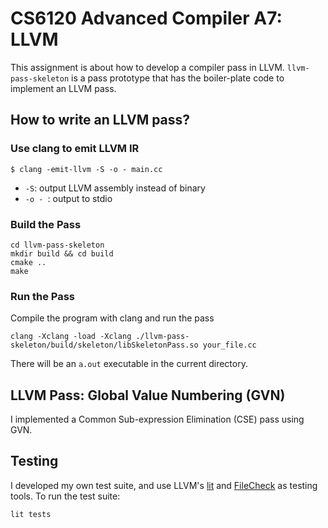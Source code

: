 # CS6120 Advanced Compiler A7: LLVM

This assignment is about how to develop a compiler pass in LLVM. 
`llvm-pass-skeleton` is a pass prototype that has the boiler-plate code to implement an LLVM pass.

## How to write an LLVM pass?
### Use clang to emit LLVM IR
```
$ clang -emit-llvm -S -o - main.cc
```
- `-S`: output LLVM assembly instead of binary
- `-o - `: output to stdio


### Build the Pass
```
cd llvm-pass-skeleton
mkdir build && cd build
cmake ..
make
```

### Run the Pass
Compile the program with clang and run the pass
```
clang -Xclang -load -Xclang ./llvm-pass-skeleton/build/skeleton/libSkeletonPass.so your_file.cc
```
There will be an `a.out` executable in the current directory. 

## LLVM Pass: Global Value Numbering (GVN)
I implemented a Common Sub-expression Elimination (CSE) pass using GVN.

## Testing
I developed my own test suite, and use LLVM's [lit](https://llvm.org/docs/CommandGuide/lit.html) and [FileCheck](https://llvm.org/docs/CommandGuide/FileCheck.html) as testing tools. To run the test suite:
```sh
lit tests
```

